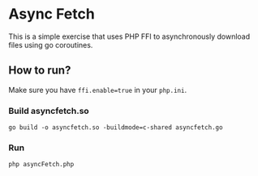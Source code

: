 # Async Fetch

This is a simple exercise that uses PHP FFI to asynchronously download files using go coroutines.

## How to run?

Make sure you have `ffi.enable=true` in your `php.ini`.

### Build asyncfetch.so

    go build -o asyncfetch.so -buildmode=c-shared asyncfetch.go

### Run

    php asyncFetch.php
